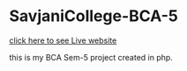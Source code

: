 # SavjaniCollege-BCA-5
[click here to see Live website](https://savjani-college.000webhostapp.com/)

this is my BCA Sem-5 project created in php.
